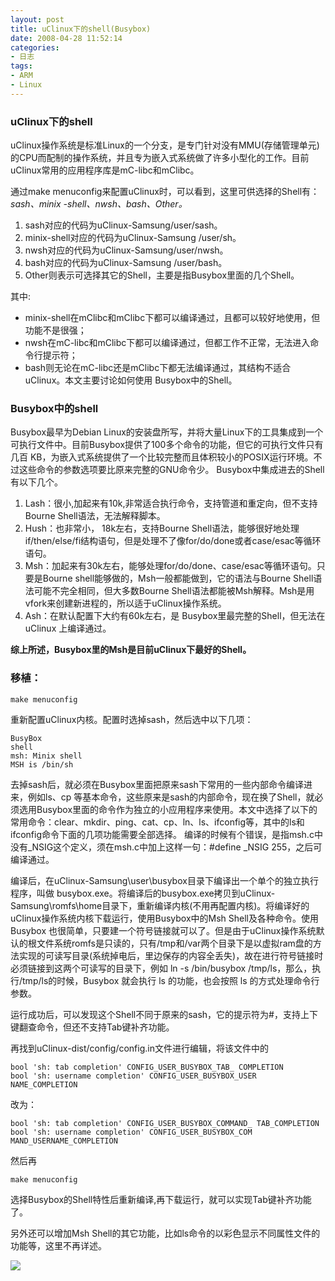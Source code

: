 ```yaml
---
layout: post
title: uClinux下的shell(Busybox) 
date: 2008-04-28 11:52:14
categories:
- 日志
tags:
- ARM
- Linux
---
```

### **uClinux下的shell** ###

uClinux操作系统是标准Linux的一个分支，是专门针对没有MMU(存储管理单元)的CPU而配制的操作系统，并且专为嵌入式系统做了许多小型化的工作。目前uClinux常用的应用程序库是mC-libc和mClibc。

通过make menuconfig来配置uClinux时，可以看到，这里可供选择的Shell有：*sash、minix -shell、nwsh、bash、Other。*

1. sash对应的代码为uClinux-Samsung/user/sash。
2. minix-shell对应的代码为uClinux-Samsung /user/sh。
3. nwsh对应的代码为uClinux-Samsung/user/nwsh。
4. bash对应的代码为uClinux-Samsung /user/bash。
5. Other则表示可选择其它的Shell，主要是指Busybox里面的几个Shell。

其中:

- minix-shell在mClibc和mClibc下都可以编译通过，且都可以较好地使用，但功能不是很强；
- nwsh在mC-libc和mClibc下都可以编译通过，但都工作不正常，无法进入命令行提示符；
- bash则无论在mC-libc还是mClibc下都无法编译通过，其结构不适合uClinux。本文主要讨论如何使用 Busybox中的Shell。

### **Busybox中的shell** ###

Busybox最早为Debian Linux的安装盘所写，并将大量Linux下的工具集成到一个可执行文件中。目前Busybox提供了100多个命令的功能，但它的可执行文件只有几百 KB，为嵌入式系统提供了一个比较完整而且体积较小的POSIX运行环境。不过这些命令的参数选项要比原来完整的GNU命令少。 
Busybox中集成进去的Shell有以下几个。

1. Lash：很小,加起来有10k,非常适合执行命令，支持管道和重定向，但不支持Bourne Shell语法，无法解释脚本。
2. Hush：也非常小， 18k左右，支持Bourne Shell语法，能够很好地处理if/then/else/fi结构语句，但是处理不了像for/do/done或者case/esac等循环语句。
3. Msh：加起来有30k左右，能够处理for/do/done、case/esac等循环语句。只要是Bourne shell能够做的，Msh一般都能做到，它的语法与Bourne Shell语法可能不完全相同，但大多数Bourne Shell语法都能被Msh解释。Msh是用vfork来创建新进程的，所以适于uClinux操作系统。
4. Ash：在默认配置下大约有60k左右，是 Busybox里最完整的Shell，但无法在uClinux 上编译通过。

**综上所述，Busybox里的Msh是目前uClinux下最好的Shell。**


### **移植：** ###

    make menuconfig

重新配置uClinux内核。配置时选掉sash，然后选中以下几项：

    BusyBox
    shell
    msh: Minix shell
    MSH is /bin/sh

去掉sash后，就必须在Busybox里面把原来sash下常用的一些内部命令编译进来，例如ls、cp 等基本命令，这些原来是sash的内部命令，现在换了Shell，就必须选用Busybox里面的命令作为独立的小应用程序来使用。本文中选择了以下的常用命令：clear、mkdir、ping、cat、cp、ln、ls、ifconfig等，其中的ls和ifconfig命令下面的几项功能需要全部选择。
编译的时候有个错误，是指msh.c中没有_NSIG这个定义，须在msh.c中加上这样一句：#define _NSIG 255，之后可编译通过。

编译后，在uClinux-Samsung\user\busybox目录下编译出一个单个的独立执行程序，叫做 busybox.exe。将编译后的busybox.exe拷贝到uClinux-Samsung\romfs\home目录下，重新编译内核(不用再配置内核)。将编译好的uClinux操作系统内核下载运行，使用Busybox中的Msh Shell及各种命令。使用Busybox 也很简单，只要建一个符号链接就可以了。但是由于uClinux操作系统默认的根文件系统romfs是只读的，只有/tmp和/var两个目录下是以虚拟ram盘的方法实现的可读写目录(系统掉电后，里边保存的内容全丢失)，故在进行符号链接时必须链接到这两个可读写的目录下，例如 ln -s /bin/busybox /tmp/ls，那么，执行/tmp/ls的时候，Busybox 就会执行 ls 的功能，也会按照 ls 的方式处理命令行参数。

运行成功后，可以发现这个Shell不同于原来的sash，它的提示符为#，支持上下键翻查命令，但还不支持Tab键补齐功能。

再找到uClinux-dist/config/config.in文件进行编辑，将该文件中的

    bool 'sh: tab completion' CONFIG_USER_BUSYBOX_TAB_ COMPLETION
    bool 'sh: username completion' CONFIG_USER_BUSYBOX_USER NAME_COMPLETION
改为：

    bool 'sh: tab completion' CONFIG_USER_BUSYBOX_COMMAND_ TAB_COMPLETION
    bool 'sh: username completion' CONFIG_USER_BUSYBOX_COM MAND_USERNAME_COMPLETION

然后再

    make menuconfig

选择Busybox的Shell特性后重新编译,再下载运行，就可以实现Tab键补齐功能了。

另外还可以增加Msh Shell的其它功能，比如ls命令的以彩色显示不同属性文件的功能等，这里不再详述。

![](https://github.com/bh3nvn/bh3nvn.github.io/raw/master/image/b42014/2008-04-28-01.jpg)    
